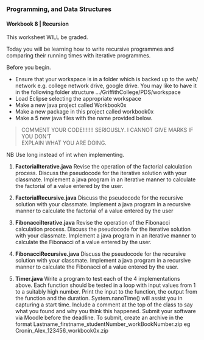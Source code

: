 ### Programming, and Data Structures

#### Workbook 8 | Recursion

This worksheet WILL be graded.

Today you will be learning how to write recursive programmes and comparing their running times with iterative programmes.

Before you begin.

- Ensure that your workspace is in a folder which is backed up to the web/ network e.g. college network drive, google drive. You may like to have it in the following folder structure …/GriffithCollege/PDS/workspace
- Load Eclipse selecting the appropriate workspace
- Make a new java project called Workbook0x
- Make a new package in this project called workbook0x
- Make a 5 new java files with the name provided below.

> COMMENT YOUR CODE!!!!!!! SERIOUSLY. I CANNOT GIVE MARKS IF YOU DON’T  
> EXPLAIN WHAT YOU ARE DOING.

NB Use long instead of int when implementing.

1. **FactorialIterative.java** Revise the operation of the factorial calculation process. Discuss the pseudocode for the iterative solution with your classmate. Implement a java program in an iterative manner to calculate the factorial of a value entered by the user.

2. **FactorialRecursive.java** Discuss the pseudocode for the recursive solution with your classmate. Implement a java program in a recursive manner to calculate the factorial of a value entered by the user

3. **FibonacciIterative.java** Revise the operation of the Fibonacci calculation process. Discuss the pseudocode for the iterative solution with your classmate. Implement a java program in an iterative manner to calculate the Fibonacci of a value entered by the user.

4. **FibonacciRecursive.java** Discuss the pseudocode for the recursive solution with your classmate. Implement a java program in a recursive manner to calculate the Fibonacci of a value entered by the user.

5. **Timer.java** Write a program to test each of the 4 implementations above. Each function should be tested in a loop with input values from 1 to a suitably high number. Print the input to the function, the output from the function and the duration. System.nanoTime() will assist you in capturing a start time. Include a comment at the top of the class to say what you found and why you think this happened.
   Submit your software via Moodle before the deadline. To submit, create an archive in the format
   Lastname_firstname_studentNumber_workBookNumber.zip eg Cronin_Alex_123456_workbook0x.zip
